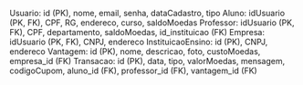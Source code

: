 Usuario: id (PK), nome, email, senha, dataCadastro, tipo
Aluno: idUsuario (PK, FK), CPF, RG, endereco, curso, saldoMoedas
Professor: idUsuario (PK, FK), CPF, departamento, saldoMoedas, id_instituicao (FK)
Empresa: idUsuario (PK, FK), CNPJ, endereco
InstituicaoEnsino: id (PK), CNPJ, endereco
Vantagem: id (PK), nome, descricao, foto, custoMoedas, empresa_id (FK)
Transacao: id (PK), data, tipo, valorMoedas, mensagem, codigoCupom, aluno_id (FK), professor_id (FK), vantagem_id (FK)